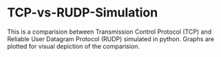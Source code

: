 # TCP-vs-RUDP-Simulation
This is a comparision between Transmission Control Protocol (TCP) and Reliable User Datagram Protocol (RUDP) simulated in python.
Graphs are plotted for visual depiction of the comparision.
